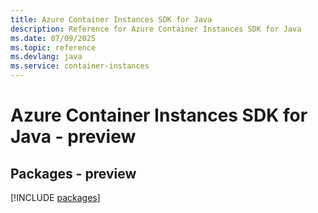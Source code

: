 ```yaml
---
title: Azure Container Instances SDK for Java
description: Reference for Azure Container Instances SDK for Java
ms.date: 07/09/2025
ms.topic: reference
ms.devlang: java
ms.service: container-instances
---
```

# Azure Container Instances SDK for Java - preview
## Packages - preview
[!INCLUDE [packages](container-instances-index.md)]